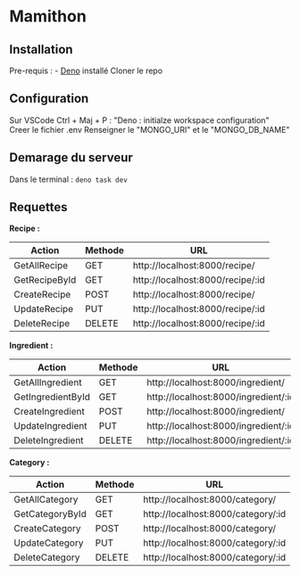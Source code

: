 # Mamithon

## Installation
 Pre-requis : 
     - [Deno](https://docs.deno.com/runtime/getting_started/installation/) installé
 Cloner le repo
## Configuration
Sur VSCode 
    Ctrl + Maj + P : "Deno : initialze workspace configuration"
Creer le fichier .env
    Renseigner le "MONGO_URI" et le "MONGO_DB_NAME"
## Demarage du serveur 
Dans le terminal : 
    ```deno task dev```
## Requettes 
**Recipe :**  

| Action         | Methode | URL                                  |
|--------------|---------|--------------------------------------|
| GetAllRecipe | GET     | http://localhost:8000/recipe/       |
| GetRecipeById | GET     | http://localhost:8000/recipe/:id   |
| CreateRecipe  | POST    | http://localhost:8000/recipe/       |
| UpdateRecipe  | PUT     | http://localhost:8000/recipe/:id   |
| DeleteRecipe  | DELETE  | http://localhost:8000/recipe/:id   |

**Ingredient :**  

| Action            | Methode | URL                                    |
|------------------|---------|----------------------------------------|
| GetAllIngredient | GET     | http://localhost:8000/ingredient/     |
| GetIngredientById | GET     | http://localhost:8000/ingredient/:id |
| CreateIngredient  | POST    | http://localhost:8000/ingredient/     |
| UpdateIngredient  | PUT     | http://localhost:8000/ingredient/:id |
| DeleteIngredient  | DELETE  | http://localhost:8000/ingredient/:id |

**Category :**  

| Action          | Methode | URL                                  |
|---------------|---------|--------------------------------------|
| GetAllCategory | GET     | http://localhost:8000/category/     |
| GetCategoryById | GET     | http://localhost:8000/category/:id |
| CreateCategory  | POST    | http://localhost:8000/category/     |
| UpdateCategory  | PUT     | http://localhost:8000/category/:id |
| DeleteCategory  | DELETE  | http://localhost:8000/category/:id |
